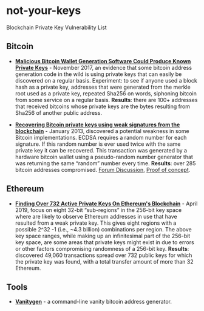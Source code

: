 # not-your-keys
Blockchain Private Key Vulnerability List

## Bitcoin

* **[Malicious Bitcoin Wallet Generation Software Could Produce Known Private Keys](https://pastebin.com/jCDFcESz)** - November 2017, an evidence that some bitcoin address generation code in the wild is using private keys that can easily be discovered on a regular basis. Experiment: to see if anyone used a block hash as a private key, addresses that were generated from the merkle root used as a private key, repeated Sha256 on words, siphoning bitcoin from some service on a regular basis. **Results**: there are 100+ addresses that received bitcoins whose private keys are the bytes resulting from Sha256 of another public address.

* **[Recovering Bitcoin private keys using weak signatures from the blockchain](https://web.archive.org/web/20130314180507/http://www.nilsschneider.net/2013/01/28/recovering-bitcoin-private-keys.html)** - January 2013, discovered a potential weakness in some Bitcoin implementations. ECDSA requires a random number for each signature. If this random number is ever used twice with the same private key it can be recovered. This transaction was generated by a hardware bitcoin wallet using a pseudo-random number generator that was returning the same “random” number every time. **Results**: over 285 bitcoin addresses compromised. [Forum Discussion](https://bitcointalk.org/index.php?topic=581411.0), [Proof of concept](https://github.com/daedalus/bitcoin-recover-privkey).

## Ethereum

* **[Finding Over 732 Active Private Keys On Ethereum's Blockchain](https://www.ise.io/casestudies/ethercombing/)** - April 2019, focus on eight 32-bit “sub-regions” in the 256-bit key space where are likely to observe Ethereum addresses in use that have resulted from a weak private key. This gives eight regions with a possible 2^32 -1 (i.e., ~4.3 billion) combinations per region. The above key space ranges, while making up an infinitesimal part of the 256-bit key space, are some areas that private keys might exist in due to errors or other factors compromising randomness of a 256-bit key. **Results**: discovered 49,060 transactions spread over 732 public keys for which the private key was found, with a total transfer amount of more than 32 Ethereum.

## Tools

* **[Vanitygen](https://github.com/samr7/vanitygen)** - a command-line vanity bitcoin address generator. 
